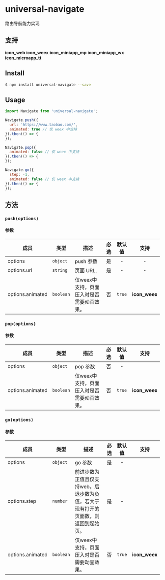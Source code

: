 # universal-navigate

路由导航能力实现

## 支持
__icon_web__ __icon_weex__ __icon_miniapp_mp__ __icon_miniapp_wx__ __icon_microapp_tt__

## Install
```bash
$ npm install universal-navigate --save
```

## Usage
```javascript
import Navigate from 'universal-navigate';

Navigate.push({
  url: 'https://www.taobao.com/',
  animated: true // 仅 weex 中支持
}).then(() => {
});

Navigate.pop({
  animated: false // 仅 weex 中支持
}).then(() => {
});

Navigate.go({
  step: -1,
  animated: false // 仅 weex 中支持
}).then(() => {
});

```
## 方法
### `push(options)`

#### 参数
| 成员             | 类型      | 描述                                       | 必选  | 默认值 | 支持  |
| ---------------- | --------- | ------------------------------------------ | :---: | :----: | :---: |
| options          | `object`  | push 参数                                  |  是   |   -    |   -   |
| options.url      | `string`  | 页面 URL.                                  |  是   |   -    |   -   |
| options.animated | `boolean` | 仅weex中支持，页面压入时是否需要动画效果。 |  否   | `true` |__icon_weex__ |

### `pop(options)`

#### 参数
| 成员             | 类型      | 描述                                       | 必选  | 默认值 | 支持  |
| ---------------- | --------- | ------------------------------------------ | :---: | :----: | :---: |
| options          | `object`  | pop 参数                                   |  否   |   -    |       |
| options.animated | `boolean` | 仅weex中支持，页面压入时是否需要动画效果。 |  否   | `true` |__icon_weex__ |

### `go(options)`

#### 参数
| 成员             | 类型      | 描述                                                                                | 必选  | 默认值 | 支持  |
| ---------------- | --------- | ----------------------------------------------------------------------------------- | :---: | :----: | :---: |
| options          | `object`  | go 参数                                                                             |  是   |   -    |       |
| options.step     | `number`  | 前进步数为正值且仅支持web，后退步数为负值，若大于现有打开的页面数，则返回到起始页。 |  是   |   -    |       |
| options.animated | `boolean` | 仅weex中支持，页面压入时是否需要动画效果。                                          |  否   | `true` |__icon_weex__|

